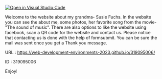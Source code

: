 [![Open in Visual Studio Code](https://classroom.github.com/assets/open-in-vscode-c66648af7eb3fe8bc4f294546bfd86ef473780cde1dea487d3c4ff354943c9ae.svg)](https://classroom.github.com/online_ide?assignment_repo_id=10540885&assignment_repo_type=AssignmentRepo)


Welcome to the website about my grandma- Susie Fuchs. In the website you can see the about me, some photos, her favorite song from the movie- "The sound of music". There are also options to like the website using facebook, scan a QR code for the website and contact us. Please notice that contacting us is done with the help of formsubmit. You can be sure the mail was sent once you get a Thank you message. 


URL : https://web-development-environments-2023.github.io/319095006/


ID : 319095006

Enjoy! 
